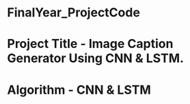 # FinalYear_ProjectCode
# Project Title - Image Caption Generator Using CNN & LSTM.
# Algorithm - CNN & LSTM

